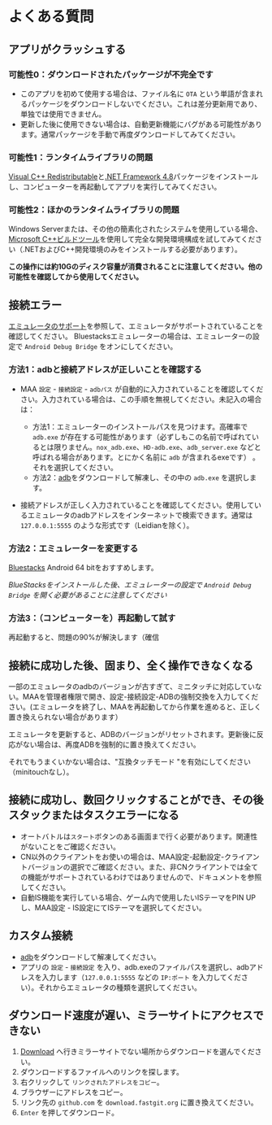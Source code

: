 # よくある質問

## アプリがクラッシュする

### 可能性0：ダウンロードされたパッケージが不完全です

- このアプリを初めて使用する場合は、ファイル名に `OTA` という単語が含まれるパッケージをダウンロードしないでください。これは差分更新用であり、単独では使用できません。
- 更新した後に使用できない場合は、自動更新機能にバグがある可能性があります。通常パッケージを手動で再度ダウンロードしてみてください。

### 可能性1：ランタイムライブラリの問題

[Visual C++ Redistributable](https://docs.microsoft.com/ja-jp/cpp/windows/latest-supported-vc-redist?view=msvc-160#visual-studio-2015-2017-2019-and-2022)と[.NET Framework 4.8](https://dotnet.microsoft.com/ja-jp/download/dotnet-framework/net48)パッケージをインストールし、コンピューターを再起動してアプリを実行してみてください。

### 可能性2：ほかのランタイムライブラリの問題

Windows Serverまたは、その他の簡素化されたシステムを使用している場合、[Microsoft C++ビルドツール](https://visualstudio.microsoft.com/ja/visual-cpp-build-tools/)を使用して完全な開発環境構成を試してみてください（.NETおよびC++開発環境のみをインストールする必要があります）。<br>

**この操作には約10Gのディスク容量が消費されることに注意してください。他の可能性を確認してから使用してください。**

## 接続エラー

[エミュレータのサポート](1.3-エミュレータのサポート.md)を参照して、エミュレータがサポートされていることを確認してください。 Bluestacksエミュレーターの場合は、エミュレーターの設定で `Android Debug Bridge` をオンにしてください。

### 方法1：adbと接続アドレスが正しいことを確認する

- MAA `設定` - `接続設定` - `adbパス` が自動的に入力されていることを確認してください。入力されている場合は、この手順を無視してください。未記入の場合は：
  - 方法1：エミュレーターのインストールパスを見つけます。高確率で `adb.exe` が存在する可能性があります（必ずしもこの名前で呼ばれているとは限りません。`nox_adb.exe`、`HD-adb.exe`、`adb_server.exe` などと呼ばれる場合があります。とにかく名前に `adb` が含まれるexeです） 。それを選択してください。
  - 方法2：[adb](https://dl.google.com/android/repository/platform-tools-latest-windows.zip)をダウンロードして解凍し、その中の `adb.exe` を選択します。

- 接続アドレスが正しく入力されていることを確認してください。使用しているエミュレータのadbアドレスをインターネットで検索できます。通常は `127.0.0.1:5555` のような形式です（Leidianを除く）。

### 方法2：エミュレーターを変更する

[Bluestacks](https://www.bluestacks.com/download.html) Android 64 bitをおすすめします。<br>

_BlueStacksをインストールした後、エミュレーターの設定で `Android Debug Bridge` を開く必要があることに注意してください_

### 方法3：（コンピューターを）再起動して試す

再起動すると、問題の90%が解決します（確信

## 接続に成功した後、固まり、全く操作できなくなる

一部のエミュレータのadbのバージョンが古すぎて、ミニタッチに対応していない。MAAを管理者権限で開き、設定-接続設定-ADBの強制交換を入力してください。(エミュレータを終了し、MAAを再起動してから作業を進めると、正しく置き換えられない場合があります）

エミュレータを更新すると、ADBのバージョンがリセットされます。更新後に反応がない場合は、再度ADBを強制的に置き換えてください。

それでもうまくいかない場合は、"互換タッチモード "を有効にしてください（minitouchなし）。

## 接続に成功し、数回クリックすることができ、その後スタックまたはタスクエラーになる

- オートバトルは`スタート`ボタンのある画面まで行く必要があります。関連性がないことをご確認ください。
- CN以外のクライアントをお使いの場合は、MAA設定-起動設定-クライアントバージョンの選択でご確認ください。また、非CNクライアントでは全ての機能がサポートされているわけではありませんので、ドキュメントを参照してください。
- 自動IS機能を実行している場合、ゲーム内で使用したいISテーマをPIN UPし、MAA設定 - IS設定にてISテーマを選択してください。

## カスタム接続

- [adb](https://dl.google.com/android/repository/platform-tools-latest-windows.zip)をダウンロードして解凍してください。
- アプリの `設定` - `接続設定` を入り、adb.exeのファイルパスを選択し、adbアドレスを入力します（`127.0.0.1:5555` などの `IP:ポート` を入力してください）。それからエミュレータの種類を選択してください。

## ダウンロード速度が遅い、ミラーサイトにアクセスできない

1. [Download](../../README.md#Download) へ行きミラーサイトでない場所からダウンロードを選んでください。
2. ダウンロードするファイルへのリンクを探します。
3. 右クリックして `リンクされたアドレスをコピー`。
4. ブラウザーにアドレスをコピー。
5. リンク先の `github.com` を `download.fastgit.org` に置き換えてください。
6. `Enter` を押してダウンロード。
